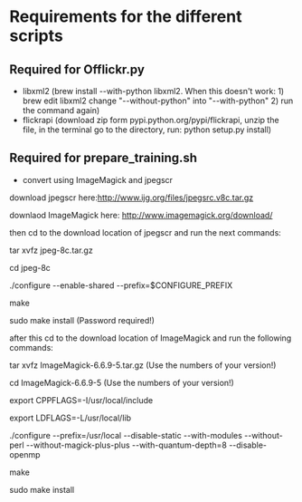 Requirements for the different scripts
=======================================

Required for Offlickr.py
------------------------
* libxml2 (brew install --with-python libxml2. When this doesn't work: 1) brew edit libxml2 change "--without-python" into "--with-python" 2) run the command again)
* flickrapi (download zip form pypi.python.org/pypi/flickrapi, unzip the file, in the terminal go to the directory, run: python setup.py install)

Required for prepare_training.sh
----------------------------------
* convert using ImageMagick and jpegscr

download jpegscr here:http://www.ijg.org/files/jpegsrc.v8c.tar.gz  

downlaod ImageMagick here: http://www.imagemagick.org/download/

then cd to the download location of jpegscr and run the next commands:

tar xvfz jpeg-8c.tar.gz

cd jpeg-8c

./configure --enable-shared --prefix=$CONFIGURE_PREFIX

make

sudo make install (Password required!)

after this cd to the download location of ImageMagick and run the following commands:

tar xvfz ImageMagick-6.6.9-5.tar.gz (Use the numbers of your version!)

cd ImageMagick-6.6.9-5 (Use the numbers of your version!)

export CPPFLAGS=-I/usr/local/include

export LDFLAGS=-L/usr/local/lib

./configure --prefix=/usr/local --disable-static --with-modules --without-perl --without-magick-plus-plus --with-quantum-depth=8 --disable-openmp

make

sudo make install
